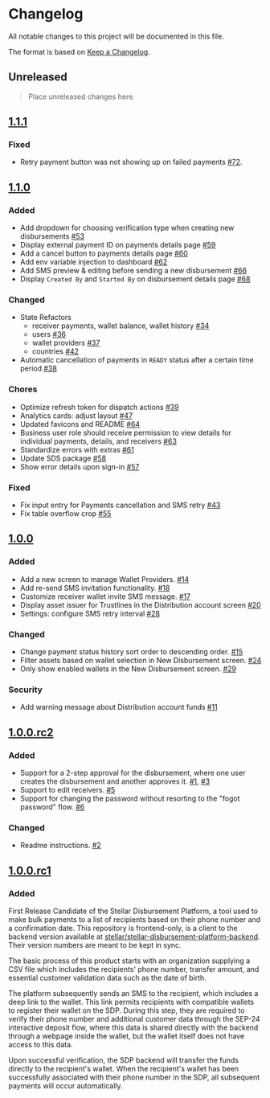 # Changelog

All notable changes to this project will be documented in this file.

The format is based on [Keep a Changelog](https://keepachangelog.com/en/1.0.0/).

## Unreleased

> Place unreleased changes here.

## [1.1.1](https://github.com/stellar/stellar-disbursement-platform-backend/compare/1.1.0...1.1.1)

### Fixed

- Retry payment button was not showing up on failed payments
  [#72](https://github.com/stellar/stellar-disbursement-platform-frontend/pull/72).

## [1.1.0](https://github.com/stellar/stellar-disbursement-platform-backend/compare/1.0.1...1.1.0)

### Added

- Add dropdown for choosing verification type when creating new disbursements
  [#53](https://github.com/stellar/stellar-disbursement-platform-frontend/pull/53)
- Display external payment ID on payments details page
  [#59](https://github.com/stellar/stellar-disbursement-platform-frontend/pull/59)
- Add a cancel button to payments details page
  [#60](https://github.com/stellar/stellar-disbursement-platform-frontend/pull/60)
- Add env variable injection to dashboard
  [#62](https://github.com/stellar/stellar-disbursement-platform-frontend/pull/62)
- Add SMS preview & editing before sending a new disbursement
  [#66](https://github.com/stellar/stellar-disbursement-platform-frontend/pull/66)
- Display `Created By` and `Started By` on disbursement details page
  [#68](https://github.com/stellar/stellar-disbursement-platform-frontend/pull/68)

### Changed

- State Refactors
  - receiver payments, wallet balance, wallet history
    [#34](https://github.com/stellar/stellar-disbursement-platform-frontend/pull/34)
  - users
    [#36](https://github.com/stellar/stellar-disbursement-platform-frontend/pull/36)
  - wallet providers
    [#37](https://github.com/stellar/stellar-disbursement-platform-frontend/pull/37)
  - countries
    [#42](https://github.com/stellar/stellar-disbursement-platform-frontend/pull/42)
- Automatic cancellation of payments in `READY` status after a certain time
  period
  [#38](https://github.com/stellar/stellar-disbursement-platform-frontend/pull/38)

### Chores

- Optimize refresh token for dispatch actions
  [#39](https://github.com/stellar/stellar-disbursement-platform-frontend/pull/39)
- Analytics cards: adjust layout
  [#47](https://github.com/stellar/stellar-disbursement-platform-frontend/pull/47)
- Updated favicons and README
  [#64](https://github.com/stellar/stellar-disbursement-platform-frontend/pull/64)
- Business user role should receive permission to view details for individual
  payments, details, and receivers
  [#63](https://github.com/stellar/stellar-disbursement-platform-frontend/pull/63)
- Standardize errors with extras
  [#61](https://github.com/stellar/stellar-disbursement-platform-frontend/pull/61)
- Update SDS package
  [#58](https://github.com/stellar/stellar-disbursement-platform-frontend/pull/58)
- Show error details upon sign-in
  [#57](https://github.com/stellar/stellar-disbursement-platform-frontend/pull/57)

### Fixed

- Fix input entry for Payments cancellation and SMS retry
  [#43](https://github.com/stellar/stellar-disbursement-platform-frontend/pull/43)
- Fix table overflow crop
  [#55](https://github.com/stellar/stellar-disbursement-platform-frontend/pull/55)

## [1.0.0](https://github.com/stellar/stellar-disbursement-platform-backend/compare/1.0.0-rc2...1.0.0)

### Added

- Add a new screen to manage Wallet Providers.
  [#14](https://github.com/stellar/stellar-disbursement-platform-frontend/pull/14)
- Add re-send SMS invitation functionality.
  [#18](https://github.com/stellar/stellar-disbursement-platform-frontend/pull/18)
- Customize receiver wallet invite SMS message.
  [#17](https://github.com/stellar/stellar-disbursement-platform-frontend/pull/17)
- Display asset issuer for Trustlines in the Distribution account screen
  [#20](https://github.com/stellar/stellar-disbursement-platform-frontend/pull/20)
- Settings: configure SMS retry interval
  [#28](https://github.com/stellar/stellar-disbursement-platform-frontend/pull/28)

### Changed

- Change payment status history sort order to descending order.
  [#15](https://github.com/stellar/stellar-disbursement-platform-frontend/pull/15)
- Filter assets based on wallet selection in New Disbursement screen.
  [#24](https://github.com/stellar/stellar-disbursement-platform-frontend/pull/24)
- Only show enabled wallets in the New Disbursement screen.
  [#29](https://github.com/stellar/stellar-disbursement-platform-frontend/pull/29)

### Security

- Add warning message about Distribution account funds
  [#11](https://github.com/stellar/stellar-disbursement-platform-frontend/pull/11)

## [1.0.0.rc2](https://github.com/stellar/stellar-disbursement-platform-backend/compare/1.0.0-rc1...1.0.0-rc2)

### Added

- Support for a 2-step approval for the disbursement, where one user creates the
  disbursement and another approves it.
  [#1](https://github.com/stellar/stellar-disbursement-platform-frontend/pull/1),
  [#3](https://github.com/stellar/stellar-disbursement-platform-frontend/pull/3)
- Support to edit receivers.
  [#5](https://github.com/stellar/stellar-disbursement-platform-frontend/pull/5)
- Support for changing the password without resorting to the "fogot password"
  flow.
  [#6](https://github.com/stellar/stellar-disbursement-platform-frontend/pull/6)

### Changed

- Readme instructions.
  [#2](https://github.com/stellar/stellar-disbursement-platform-frontend/pull/2)

## [1.0.0.rc1](https://github.com/stellar/stellar-disbursement-platform-frontend/releases/tag/1.0.0-rc1)

### Added

First Release Candidate of the Stellar Disbursement Platform, a tool used to
make bulk payments to a list of recipients based on their phone number and a
confirmation date. This repository is frontend-only, is a client to the backend
version available at [stellar/stellar-disbursement-platform-backend]. Their
version numbers are meant to be kept in sync.

The basic process of this product starts with an organization supplying a CSV
file which includes the recipients' phone number, transfer amount, and essential
customer validation data such as the date of birth.

The platform subsequently sends an SMS to the recipient, which includes a deep
link to the wallet. This link permits recipients with compatible wallets to
register their wallet on the SDP. During this step, they are required to verify
their phone number and additional customer data through the SEP-24 interactive
deposit flow, where this data is shared directly with the backend through a
webpage inside the wallet, but the wallet itself does not have access to this
data.

Upon successful verification, the SDP backend will transfer the funds directly
to the recipient's wallet. When the recipient's wallet has been successfully
associated with their phone number in the SDP, all subsequent payments will
occur automatically.

[stellar/stellar-disbursement-platform-backend]:
  https://github.com/stellar/stellar-disbursement-platform-backend
